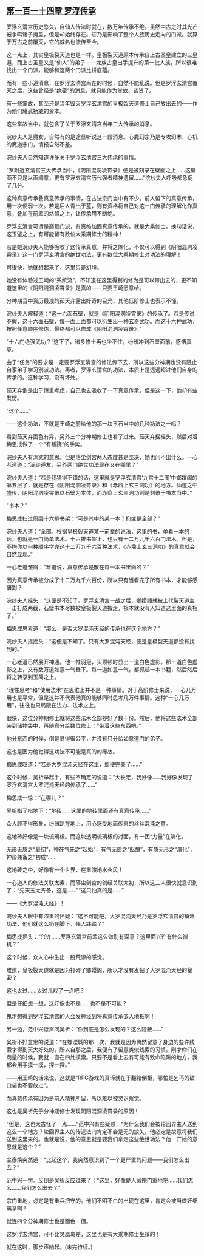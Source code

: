 ## [第一百一十四章 罗浮传承](https://www.xxbiquge.com/11_11207/9090739.html)


  罗浮玄清宫历史悠久，自仙人传法时就在，数万年传承不绝。虽然中古之时其光芒被争鸣诸子掩盖，但是却始终存在。它乃是影响了整个人族历史走向的门派。就算于万古之前覆灭，它的威名也流传至今。

  这一点上，其实皇极裂天道也是一样。皇极裂天道原本传承自上古圣皇建立的三皇道，而上古圣皇又是“仙人”的弟子——龙族古皇出手提升的第一批人族，所以很难找出一个门派，能够和这两个门派比拼底蕴。

  而有一些小道消息，在罗浮玄清宫尚在的时候，自然不能乱说。但是罗浮玄清宫覆灭之后，这些曾经是“绝密”的消息，就只能作为掌故、谈资了。

  有一些掌故，甚至还是当年毁灭罗浮玄清宫的皇极裂天道修士自己放出去的——作为他们耀武扬威的资本。

  这些掌故当中，就包含了关于罗浮玄清宫当年三大传承的消息。

  浣纱夫人是魔女，自然有的是途径听说这一段消息。心魔幻宗乃是专攻幻术、心机的魔道宗门，情报自然不差。

  浣纱夫人自然知道许多关于罗浮玄清宫三大传承的事情。

  “罗附近玄清宫三大传承当中，《阴阳混洞凌霄录》便是被刻录在壁画之上……这壁画不只是以画阐意，更有罗浮玄清宫历代强者精神遗留……”浣纱夫人呼吸都急促了几分。

  这种真意传承叠真意传承的事情，在古法宗门当中有不少。前人留下的真意传承，用一次便弱一次。若是后人青出于蓝，则有资格将自己对这一门传承的理解化作真意，叠加在前辈的烙印之上，让传承用不断绝。

  罗浮玄清宫可谓是巅顶门派，有资格加固真意传承的，就是大乘修士。换句话说，这玉璧之上，有可能留有数位大乘期修士的精神！

  若是她浣纱夫人能够吸收了这传承真意，并将之炼化，不仅可以得到《阴阳混洞凌霄录》这一门罗浮玄清宫的绝世功法，更有数位大乘期修士对功法的理解！

  可很快，她就想起来了，这里只是幻境。

  她没有体验过王崎的“系统流”，不知道在这里得到的修为是可以带出去的，更不知道这里的《阴阳混洞凌霄录》是真的——只要王崎愿意给。

  分神期当中资历最浅的茹天弃露出好奇的目光，其他低阶修士也表示不懂。

  浣纱夫人解释道：“这十六面石壁，就是《阴阳混洞凌霄录》的传承了。若是传说不假，这十六面石壁，每一面上面都可以衍生出一种玄奇武功。而这十六种武功，按照任意顺序修炼，最终都可以修成《阴阳混洞凌霄录》。”

  “十六门绝强武功？”这下子，诸多修士再也坐不住，纷纷冲到石壁面前，感悟真意。

  由于“任务”的要求是一定要罗浮玄清宫的修法传下去，所以这些分神期也没有阻止自家弟子学习别派功法。再者，罗浮玄清宫的功法，本质上是远远超过他们自身的传承的。这种学习，没有坏处。

  茹天弃倒是出于慎重考虑，自己也去吸收了一下真意传承。但是这一下，他却有些发愣。

  “这个……”

  ——这个功法，不就是王崎之前给他的那一块玉石当中的几种功法之一吗？

  看到茹天弃面色有异，另外三个分神期修士也看了过来。茹天弃摇摇头，然后对着梅思成做了一个“有蹊跷”的手势。

  浣纱夫人有深究的意思。但是落尘剑宫两人态度甚是坚决，她也问不出什么。一心老道道：“浣纱道友，另外两门绝世功法现在又在哪里？”

  浣纱夫人道：“若是我猜得不错的话，这里就是罗浮玄清宫‘九宫十二阁’中嫏嬛阁的第五层了，就是存在《阴阳混洞凌霄录》和《赤鼎上玄三洞功》的地方。仙道之中盛传，阴阳混洞凌霄录以石壁为本体，而赤鼎上玄三洞功则是刻录于书本当中。”

  “书本？”

  梅思成扫过周围十六排书架：“可是其中的某一本？抑或是全部？”

  浣纱夫人道：“全部。根据皇极裂天道某一前辈的说法，这里的书，单看一本的话，也就是一门简单法术。十六排书架上，也只有十二万九千六百门法术。但是，不拘你以何种顺序学完这十二万九千六百种法术，《赤鼎上玄三洞功》的真意就会自然显现。”

  一心老道皱眉：“难道说，真意传承是散在每一本书里面的？”

  因为真意传承被分成了十二万九千六百份，所以只有当看完了所有书本，才能够感悟到？

  浣纱夫人摇头：“这便是不知了。罗浮玄清宫一战之后，嫏嬛阁就被上代裂天道主一击打成两截，石壁书本尽数被皇极裂天道搬走，根本就没有人知道这里面的真相了。”

  梅思成思索道：“那么，是否大罗混沌天经的传承也在这个地方？”

  浣纱夫人摇摇头：“这便是不知了。只有大罗混沌天经，便是皇极裂天道都没有找到的。”

  一心老道已然展开神通。他一推羽冠，头顶顿时显出一道白色虚影。那一道白色虚影之上，又有数万道如意一气垂下。每一道如意一气，都抓起一本书籍，然后然后将之转录到玉简之上。

  “理性思考”和“使用法术”在思维上并不是一种事情。对于高阶修士来说，一心几万用也是平常，但是这并不代表他真的能够同时思考几万件事情。这种“一心几万用”，往往也只局限在法力、法术之上。

  很快，这位分神期修士就将这些法术全部抄好了数十份。然后，他将这些法术全部装到储物袋中，再随意分给数位修士：“带着这些东西吧。”

  他分东西的时候，倒是显得很公平，并没有只分给如意道门的弟子。

  这也是因为他觉得这功法不可能是真的的缘故。

  梅思成叹道：“若是大罗混沌天经在这里，那便完美了……”

  这个时候，吴祈举起手，有些不确定的说道：“大长老，我好像……我好像发现了罗浮玄清宫大罗混沌天经的传承了……”

  梅思成一惊：“在哪儿？”

  吴祈指了指地下：“地砖……这里的地砖里面还有真意传承……”

  众人顾不得形象，纷纷趴在地上，用心感受地面传来的丝丝混沌之意。

  这地砖好像是一块琉璃板。而这块透明琉璃板的对面，有一团“力量”在演化。

  无形无质之“最初”，神在气先之“起始”，有气无质之“酝酿”，有质无形之“演化”，神形兼备之“初成”……

  这地砖之中，好像有一个世界，在重演地水火风！

  一心道人的修法关联太素，而落尘剑宫的剑经关联太初，所以这三人很快就意识到了：“先天五太齐备，这是……”“这只怕真的是……”

  ——《大罗混沌天经》！

  浣纱夫人眼中有浓重的怀疑：“这不可能吧，大罗混沌天经乃是罗浮玄清宫的镇派功法，他们就这么扔在脚下，任人践踏？”

  梅思成摇头：“兴许……罗浮玄清宫前辈这么做别有深意？这里面兴许有什么禅机？”

  这个时候，众人心中生出一股荒谬的感觉。

  难道，皇极裂天道就是因为打碎了嫏嬛阁，所以才没有发掘了大罗混沌天经的秘密？

  这也太过……太过儿戏了一点吧？

  但是仔细想一想，这好像也不是……也不是不可能？

  鬼才想得到罗浮玄清宫的人会发神经到将真意传承嵌入地板啊！

  另一边，范中兴低声问吴祈：“你到底是怎么发现的？这么隐蔽……”

  吴祈不好意思的说道：“在螺湮城的那一次，我就是因为偶然留意了身边的些许线索才得到天大好处的，所以自那之后，我便有了留意类似线索的习惯。刚才你们在商量的时候，我就一直在四处摸索。只要不是看上去有可能有致命陷阱的地方，我都会用手摸一摸，探一探。”

  ——用王崎的话来说，这就是“RPG游戏的真谛就在于翻箱倒柜，哪怕是乞丐的破口袋也不要放过”。

  而真意传承有因为是前人精神所留，所以难以被灵识察觉。

  这也是吴祈先于分神期修士发现阴阳混洞凌霄录的原因！

  “但是，这也太古怪了一点……”范中兴有些疑惑，“为什么我们会被轮回界主人送到这么一个地方？轮回界主人的传送法门肯定不会是无的放矢。他必定是故意将我们送到这里来的。也就是说，他的意思就是要我们拿走这些绝世功法？他一开始的意思就是这个？”

  尘泰焕突然道：“比起这个，我突然意识到了一个更严重的问题——我们怎么出去？”

  范中兴一愣。反倒是吴祈反应过来了：“这里，好像是人家宗门重地吧……我们怎么……我们怎么出去？”

  宗门重地，必定是有重兵把守的。他们不明不白的出现在这里，肯定会被当做奸细擒拿啊！

  就连四个分神期修士也是面色一僵。

  这罗浮玄清宫，可不比灵凰岛差，这里也是有大乘期修士坐镇的！

  就在这时，脚步声响起。(未完待续。)
